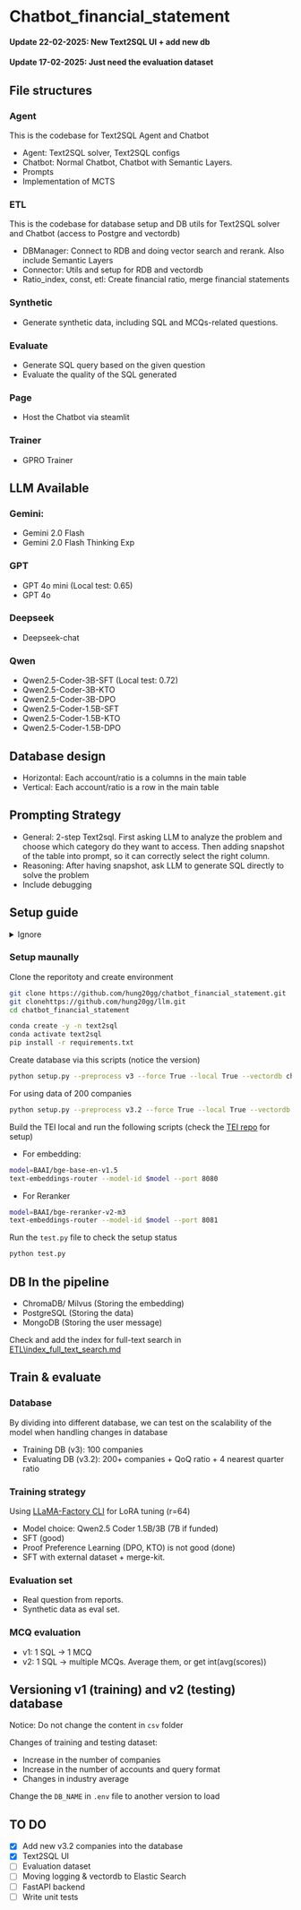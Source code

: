 # Chatbot_financial_statement

#### Update 22-02-2025: New Text2SQL UI + add new db

#### Update 17-02-2025: Just need the evaluation dataset

## File structures

### Agent

This is the codebase for Text2SQL Agent and Chatbot

- Agent: Text2SQL solver, Text2SQL configs
- Chatbot: Normal Chatbot, Chatbot with Semantic Layers.
- Prompts
- Implementation of MCTS

### ETL

This is the codebase for database setup and DB utils for Text2SQL solver and Chatbot (access to Postgre and vectordb) 

- DBManager: Connect to RDB and doing vector search and rerank. Also include Semantic Layers
- Connector: Utils and setup for RDB and vectordb
- Ratio_index, const, etl: Create financial ratio, merge financial statements

### Synthetic

- Generate synthetic data, including SQL and MCQs-related questions.

### Evaluate

- Generate SQL query based on the given question
- Evaluate the quality of the SQL generated

### Page

- Host the Chatbot via steamlit

### Trainer

- GPRO Trainer

## LLM Available

### Gemini:

- Gemini 2.0 Flash
- Gemini 2.0 Flash Thinking Exp

### GPT

- GPT 4o mini (Local test: 0.65)
- GPT 4o

### Deepseek

- Deepseek-chat

### Qwen

- Qwen2.5-Coder-3B-SFT (Local test: 0.72)
- Qwen2.5-Coder-3B-KTO
- Qwen2.5-Coder-3B-DPO
- Qwen2.5-Coder-1.5B-SFT
- Qwen2.5-Coder-1.5B-KTO
- Qwen2.5-Coder-1.5B-DPO

## Database design

- Horizontal: Each account/ratio is a columns in the main table
- Vertical: Each account/ratio is a row in the main table


## Prompting Strategy
- General: 2-step Text2sql. First asking LLM to analyze the problem and choose which category do they want to access. Then adding snapshot of the table into prompt, so it can correctly select the right column.
- Reasoning: After having snapshot, ask LLM to generate SQL directly to solve the problem
- Include debugging

## Setup guide
<details>
<summary>Ignore</summary>
- Make `run.sh` file executable
```bash
chmod +x run.sh
```

- For CPU (Using OpenAI Embedding)
```bash
./run.sh --openai True
```

- For GPU (Self-hosted Embedding Server)
```bash
./run.sh local-embedding --local True
```
- For GPU, Including Reranker 
```bash
./run.sh local-server --local True 
```
</details>

### Setup maunally

Clone the reporitoty and create environment

```bash
git clone https://github.com/hung20gg/chatbot_financial_statement.git
git clonehttps://github.com/hung20gg/llm.git
cd chatbot_financial_statement

conda create -y -n text2sql
conda activate text2sql
pip install -r requirements.txt
```

Create database via this scripts (notice the version)

```bash
python setup.py --preprocess v3 --force True --local True --vectordb chromadb
```

For using data of 200 companies
```bash
python setup.py --preprocess v3.2 --force True --local True --vectordb chromadb
```

Build the TEI local and run the following scripts (check the [TEI repo](https://github.com/huggingface/text-embeddings-inference) for setup)

- For embedding:
```bash
model=BAAI/bge-base-en-v1.5
text-embeddings-router --model-id $model --port 8080
```

- For Reranker
```bash
model=BAAI/bge-reranker-v2-m3
text-embeddings-router --model-id $model --port 8081
```

Run the `test.py` file to check the setup status
```bash
python test.py
```

## DB In the pipeline
- ChromaDB/ Milvus (Storing the embedding)
- PostgreSQL (Storing the data)
- MongoDB (Storing the user message)



Check and add the index for full-text search in [ETL\index_full_text_search.md](ETL\index_full_text_search.md)

## Train & evaluate

### Database

By dividing into different database, we can test on the scalability of the model when handling changes in database

- Training DB (v3): 100 companies
- Evaluating DB (v3.2): 200+ companies + QoQ ratio + 4 nearest quarter ratio

### Training strategy
Using [LLaMA-Factory CLI](https://github.com/hiyouga/LLaMA-Factory) for LoRA tuning (r=64)
- Model choice: Qwen2.5 Coder 1.5B/3B (7B if funded)
- SFT (good)
- Proof Preference Learning (DPO, KTO) is not good  (done)
- SFT with external dataset + merge-kit.

### Evaluation set

- Real question from reports.
- Synthetic data as eval set.

### MCQ evaluation

- v1: 1 SQL → 1 MCQ
- v2: 1 SQL → multiple MCQs. Average them, or get int(avg(scores))

## Versioning v1 (training) and v2 (testing) database

Notice: Do not change the content in `csv` folder

Changes of training and testing dataset:

- Increase in the number of companies
- Increase in the number of accounts and query format
- Changes in industry average

Change the `DB_NAME` in `.env` file to another version to load

## TO DO
- [x] Add new v3.2 companies into the database
- [x] Text2SQL UI
- [ ] Evaluation dataset
- [ ] Moving logging & vectordb to Elastic Search 
- [ ] FastAPI backend 
- [ ] Write unit tests  